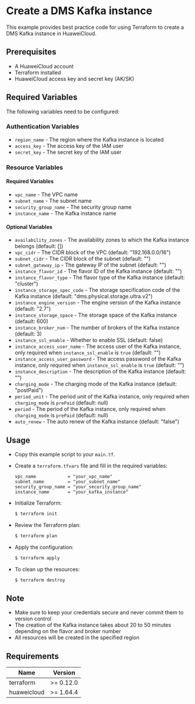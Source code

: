 # Create a DMS Kafka instance

This example provides best practice code for using Terraform to create a DMS Kafka instance in HuaweiCloud.

## Prerequisites

* A HuaweiCloud account
* Terraform installed
* HuaweiCloud access key and secret key (AK/SK)

## Required Variables

The following variables need to be configured:

### Authentication Variables

* `region_name` - The region where the Kafka instance is located
* `access_key`  - The access key of the IAM user
* `secret_key`  - The secret key of the IAM user

### Resource Variables

#### Required Variables

* `vpc_name` - The VPC name
* `subnet_name` - The subnet name
* `security_group_name` - The security group name
* `instance_name` - The Kafka instance name

#### Optional Variables

* `availability_zones` - The availability zones to which the Kafka instance belongs (default: [])
* `vpc_cidr` - The CIDR block of the VPC (default: "192.168.0.0/16")
* `subnet_cidr` - The CIDR block of the subnet (default: "")
* `subnet_gateway_ip` - The gateway IP of the subnet (default: "")
* `instance_flavor_id` - The flavor ID of the Kafka instance (default: "")
* `instance_flavor_type` - The flavor type of the Kafka instance (default: "cluster")
* `instance_storage_spec_code` - The storage specification code of the Kafka instance (default: "dms.physical.storage.ultra.v2")
* `instance_engine_version` - The engine version of the Kafka instance (default: "2.7")
* `instance_storage_space` - The storage space of the Kafka instance (default: 600)
* `instance_broker_num` - The number of brokers of the Kafka instance (default: 3)
* `instance_ssl_enable` - Whether to enable SSL (default: false)
* `instance_access_user_name` - The access user of the Kafka instance, only required when `instance_ssl_enable`
  is `true` (default: "")
* `instance_access_user_password` - The access password of the Kafka instance, only required when `instance_ssl_enable`
  is `true` (default: "")
* `instance_description` - The description of the Kafka instance (default: "")
* `charging_mode` - The charging mode of the Kafka instance (default: "postPaid")
* `period_unit` - The period unit of the Kafka instance, only required when `charging_mode` is `prePaid` (default: null)
* `period` - The period of the Kafka instance, only required when `charging_mode` is `prePaid` (default: null)
* `auto_renew` - The auto renew of the Kafka instance (default: "false")

## Usage

* Copy this example script to your `main.tf`.

* Create a `terraform.tfvars` file and fill in the required variables:

  ```hcl
  vpc_name            = "your_vpc_name"
  subnet_name         = "your_subnet_name"
  security_group_name = "your_security_group_name"
  instance_name       = "your_kafka_instance"
  ```

* Initialize Terraform:

  ```bash
  $ terraform init
  ```

* Review the Terraform plan:

  ```bash
  $ terraform plan
  ```

* Apply the configuration:

  ```bash
  $ terraform apply
  ```

* To clean up the resources:

  ```bash
  $ terraform destroy
  ```

## Note

* Make sure to keep your credentials secure and never commit them to version control
* The creation of the Kafka instance takes about 20 to 50 minutes depending on the flavor and broker number
* All resources will be created in the specified region

## Requirements

| Name | Version |
| ---- | ---- |
| terraform | >= 0.12.0 |
| huaweicloud | >= 1.64.4 |
